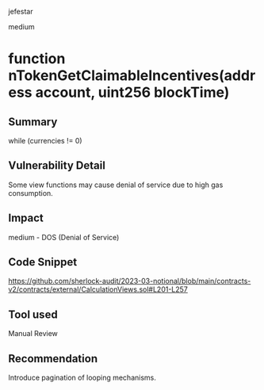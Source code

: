 jefestar

medium

# function nTokenGetClaimableIncentives(address account, uint256 blockTime)

## Summary
while (currencies != 0)

## Vulnerability Detail
Some view functions may cause denial of service due to high gas consumption.

## Impact
medium - DOS (Denial of Service)

## Code Snippet
https://github.com/sherlock-audit/2023-03-notional/blob/main/contracts-v2/contracts/external/CalculationViews.sol#L201-L257

## Tool used

Manual Review

## Recommendation
Introduce pagination of looping mechanisms.